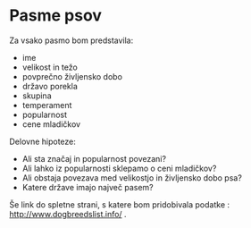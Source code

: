 Pasme psov
=======================


Za vsako pasmo bom predstavila:
* ime
* velikost in težo
* povprečno življensko dobo
* državo porekla
* skupina
* temperament
* popularnost
* cene mladičkov


Delovne hipoteze:
* Ali sta značaj in popularnost povezani?
* Ali lahko iz popularnosti sklepamo o ceni mladičkov?
* Ali obstaja povezava med velikostjo in življensko dobo psa?
* Katere države imajo največ pasem?


Še link do spletne strani, s katere bom pridobivala podatke : http://www.dogbreedslist.info/ .
